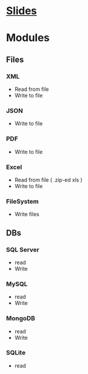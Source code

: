 # [Slides](https://rawgit.com/Team-Espresso-Martini/databases-teamwork/presentation/presentation/index.html)

# Modules

## Files

### XML
  - Read from file
  - Write to file

### JSON
  - Write to file

### PDF
  - Write to file

### Excel
  - Read from file ( .zip-ed xls  )
  - Write to file

### FileSystem 
  - Write files

## DBs

### SQL Server
  - read 
  - Write

### MySQL
  - read 
  - Write

### MongoDB
  - read 
  - Write

### SQLite
  - read
